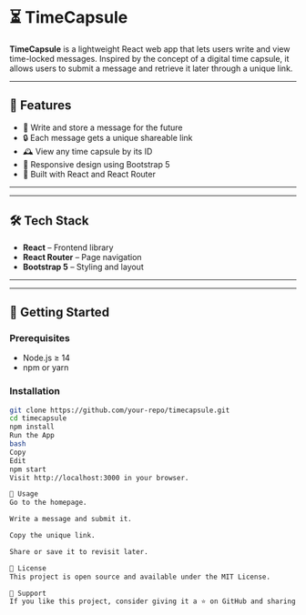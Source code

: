 # ⏳ TimeCapsule

**TimeCapsule** is a lightweight React web app that lets users write and view time-locked messages. Inspired by the concept of a digital time capsule, it allows users to submit a message and retrieve it later through a unique link.

---

## 🚀 Features

- 📩 Write and store a message for the future  
- 🔒 Each message gets a unique shareable link  
- 🕰 View any time capsule by its ID  
- 📱 Responsive design using Bootstrap 5  
- 🧩 Built with React and React Router  

---



---

## 🛠 Tech Stack

- **React** – Frontend library  
- **React Router** – Page navigation  
- **Bootstrap 5** – Styling and layout  

---




---

## 🧪 Getting Started

### Prerequisites

- Node.js ≥ 14  
- npm or yarn  

### Installation

```bash
git clone https://github.com/your-repo/timecapsule.git
cd timecapsule
npm install
Run the App
bash
Copy
Edit
npm start
Visit http://localhost:3000 in your browser.

📝 Usage
Go to the homepage.

Write a message and submit it.

Copy the unique link.

Share or save it to revisit later.

📄 License
This project is open source and available under the MIT License.

🌟 Support
If you like this project, consider giving it a ⭐ on GitHub and sharing it!
